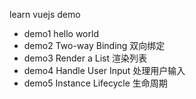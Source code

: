 learn vuejs demo
- demo1 hello world
- demo2 Two-way Binding 双向绑定
- demo3 Render a List 渲染列表
- demo4 Handle User Input 处理用户输入
- demo5 Instance Lifecycle 生命周期
